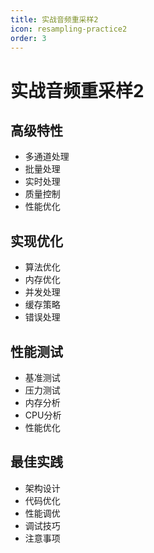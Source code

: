 ```yaml
---
title: 实战音频重采样2
icon: resampling-practice2
order: 3
---
```


# 实战音频重采样2

## 高级特性
- 多通道处理
- 批量处理
- 实时处理
- 质量控制
- 性能优化

## 实现优化
- 算法优化
- 内存优化
- 并发处理
- 缓存策略
- 错误处理

## 性能测试
- 基准测试
- 压力测试
- 内存分析
- CPU分析
- 性能优化

## 最佳实践
- 架构设计
- 代码优化
- 性能调优
- 调试技巧
- 注意事项
